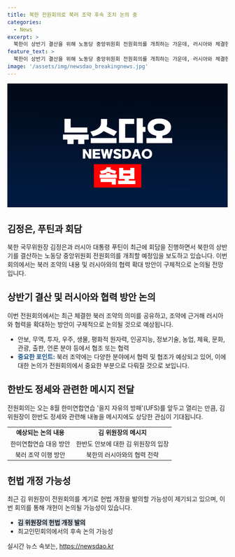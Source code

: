 ```yaml
---
title: 북한 전원회의로 북러 조약 후속 조치 논의 중
categories:
  - News
excerpt: >
  북한이 상반기 결산을 위해 노동당 중앙위원회 전원회의를 개최하는 가운데, 러시아와 체결한 조약 이행을 위한 후속 조치 논의 가능성이 있다. 최근 북러 조약을 통해 안보, 무역, 우주 등 다양한 분야에서 협력한다고 밝혀져, 전원회의에서는 러시아와의 협력 확대 방안에 대해 구체적으로 논의될 전망이다. 또한, 전원회의 결정을 기반으로 최고인민회의에서 김정은 위원장이 헌법 개정을 예고한 바 있어, 이에 대한 가능성도 주목된다. (150자)
feature_text: >
  북한이 상반기 결산을 위해 노동당 중앙위원회 전원회의를 개최하는 가운데, 러시아와 체결한 조약 이행을 위한 후속 조치 논의 가능성이 있다. 최근 북러 조약을 통해 안보, 무역, 우주 등 다양한 분야에서 협력한다고 밝혀져, 전원회의에서는 러시아와의 협력 확대 방안에 대해 구체적으로 논의될 전망이다. 또한, 전원회의 결정을 기반으로 최고인민회의에서 김정은 위원장이 헌법 개정을 예고한 바 있어, 이에 대한 가능성도 주목된다. (150자)
image: '/assets/img/newsdao_breakingnews.jpg'
---
```


<p><img src="/assets/img/newsdao_breakingnews.jpg" alt="koreaapp 속보" /></p>

<h2 data-ke-size="size26">김정은, 푸틴과 회담</h2>

<p data-ke-size="size16">북한 국무위원장 김정은과 러시아 대통령 푸틴이 최근에 회담을 진행하면서 북한의 상반기를 결산하는 노동당 중앙위원회 전원회의를 개최할 예정임을 보도하고 있습니다. 이번 회의에서는 북러 조약의 내용 및 러시아와의 협력 확대 방안이 구체적으로 논의될 전망입니다.</p>

<h2 data-ke-size="size26">상반기 결산 및 러시아와 협력 방안 논의</h2>

<p data-ke-size="size16">이번 전원회의에서는 최근 체결한 북러 조약의 의미를 공유하고, 조약에 근거해 러시아와 협력을 확대하는 방안이 구체적으로 논의될 것으로 예상됩니다.</p>

<ul>
  <li>안보, 무역, 투자, 우주, 생물, 평화적 원자력, 인공지능, 정보기술, 농업, 체육, 문화, 관광, 출판, 언론 분야 등에서 협조 또는 협력</li>
  <li><b><span style="color: #1a5490;">중요한 포인트:</span></b> 북러 조약에는 다양한 분야에서 협력 및 협조가 예상되고 있어, 이에 대한 논의가 전원회의에서 중요한 부분으로 다뤄질 것으로 보입니다.</li>
</ul>

<h2 data-ke-size="size26">한반도 정세와 관련한 메시지 전달</h2>

<p data-ke-size="size16">전원회의는 오는 8월 한미연합연습 '을지 자유의 방패'(UFS)를 앞두고 열리는 만큼, 김 위원장이 한반도 정세와 관련해 내놓을 메시지에도 상당한 관심이 기대됩니다.</p>

<table>
  <tr>
    <td style="text-align: center; height: 17px;"><b>예상되는 논의 내용</b></td>
    <td style="text-align: center; height: 17px;"><b>김 위원장의 메시지</b></td>
  </tr>
  <tr>
    <td style="text-align: center; height: 17px;">한미연합연습 대응 방안</td>
    <td style="text-align: center; height: 17px;">한반도 안보에 대한 김 위원장의 입장</td>
  </tr>
  <tr>
    <td style="text-align: center; height: 17px;">북러 조약 이행 방안</td>
    <td style="text-align: center; height: 17px;">북한의 러시아와의 협력 전략</td>
  </tr>
</table>

<h2 data-ke-size="size26">헌법 개정 가능성</h2>

<p data-ke-size="size16">최근 김 위원장이 전원회의를 계기로 헌법 개정을 발의할 가능성이 제기되고 있으며, 이번 회의를 통해 개헌이 논의될 가능성이 있습니다.</p>

<ul>
  <li><b><span style="background-color: #21538527;">김 위원장의 헌법 개정 발의</span></b></li>
  <li>최고인민회의에서의 후속 논의 가능성</li>
</ul>
실시간 뉴스 속보는, <a href="https://newsdao.kr" rel="dofollow">https://newsdao.kr</a>


